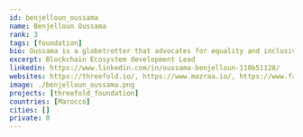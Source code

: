 ```yaml
---
id: benjelloun_oussama
name: Benjelloun Oussama
rank: 3
tags: [foundation]
bio: Oussama is a globetrotter that advocates for equality and inclusive communities around the world. He is an early cryptocurrency activist who has lead teams at startups in Silicon Valley, China, and Singapore, with a mission to make the world a happier place one smile at a time.
excerpt: Blockchain Ecosystem development Lead
linkedin: https://www.linkedin.com/in/oussama-benjelloun-110b51128/
websites: https://threefold.io/, https://www.mazraa.io/, https://www.fair-swap.org
image: ./benjelloun_oussama.png
projects: [threefold_foundation]
countries: [Marocco]
cities: []
private: 0
---
```

